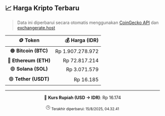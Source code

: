 

<!-- HARGA_KRIPTO -->
## 📈 Harga Kripto Terbaru

> Data ini diperbarui secara otomatis menggunakan [CoinGecko API](https://www.coingecko.com/) dan [exchangerate.host](https://exchangerate.host/)

<div align="center">

| 🪙 Token | 💰 Harga (IDR) |
|:------:|---------------:|
| 🟠 **Bitcoin (BTC)**   | Rp 1.907.278.972 |
| 🔵 **Ethereum (ETH)**  | Rp 72.817.214 |
| 🟣 **Solana (SOL)**    | Rp 3.071.579 |
| 🟢 **Tether (USDT)**   | Rp 16.185 |

---

💱 **Kurs Rupiah (USD → IDR)**: Rp 16.174

🕒 <sub>Terakhir diperbarui: 15/8/2025, 04.32.41</sub>

</div>
<!-- /HARGA_KRIPTO -->
